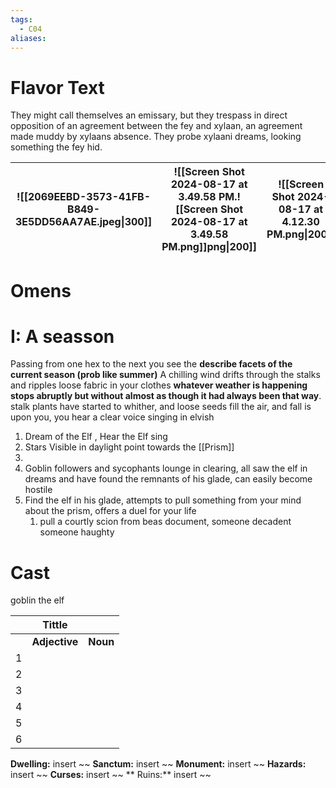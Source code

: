 ```yaml
---
tags:
  - C04
aliases:
---
```


 # Flavor Text
 They might call themselves an emissary, but they trespass in direct opposition of an agreement between the fey and xylaan, an agreement made muddy by xylaans absence. They probe xylaani dreams, looking something the fey hid.

| ![[2069EEBD-3573-41FB-B849-3E5DD56AA7AE.jpeg\|300]] | ![[Screen Shot 2024-08-17 at 3.49.58 PM.![[Screen Shot 2024-08-17 at 3.49.58 PM.png]]png\|200]] | ![[Screen Shot 2024-08-17 at 4.12.30 PM.png\|200]] |
| --------------------------------------------------- | ----------------------------------------------------------------------------------------------- | -------------------------------------------------- |


  # Omens
# I: A seasson
  Passing from one hex to the next you see the **describe facets of the current season (prob like summer)** A chilling wind drifts through the stalks and ripples loose fabric in your clothes **whatever weather is happening stops abruptly but without almost as though it had always been that way**. stalk plants have started to whither, and loose seeds fill the air, and fall is upon you, you hear a clear voice singing in elvish 
 1. Dream of the Elf , Hear the Elf sing 
 2. Stars Visible in daylight point towards the [[Prism]]
 3. 
 4. Goblin followers and sycophants lounge in clearing, all saw the elf in dreams and have found the remnants of his glade, can easily become hostile
 5. Find the elf in his glade, attempts to pull something from your mind about the prism, offers a duel for your life 
	 1. pull a courtly scion from beas document, someone decadent someone haughty

 
 # Cast
 goblin 
 the elf 



|     |    Tittle     |          |
| --- | :-----------: | -------- |
|     | **Adjective** | **Noun** |
| 1   |               |          |
| 2   |               |          |
| 3   |               |          |
| 4   |               |          |
| 5   |               |          |
| 6   |               |          |




**Dwelling:** insert ~~  **Sanctum:** insert ~~ **Monument:** insert ~~ **Hazards:** insert ~~ **Curses:** insert ~~ ** Ruins:** insert ~~ 